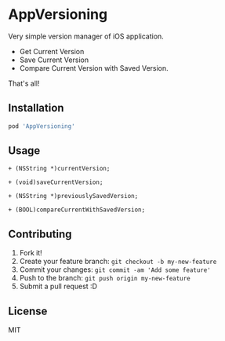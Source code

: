 # AppVersioning

Very simple version manager of iOS application.

- Get Current Version
- Save Current Version
- Compare Current Version with Saved Version.

That's all!

## Installation

``` sh
pod 'AppVersioning'
```

## Usage

``` objc
+ (NSString *)currentVersion;

+ (void)saveCurrentVersion;

+ (NSString *)previouslySavedVersion;

+ (BOOL)compareCurrentWithSavedVersion;
```

## Contributing

1. Fork it!
2. Create your feature branch: `git checkout -b my-new-feature`
3. Commit your changes: `git commit -am 'Add some feature'`
4. Push to the branch: `git push origin my-new-feature`
5. Submit a pull request :D

## License

MIT